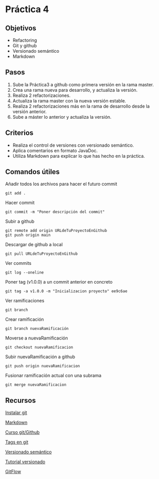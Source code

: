 # Práctica 4

## Objetivos

- Refactoring
- Git y github
- Versionado semántico
- Markdown

## Pasos

1.	Sube la Práctica3 a github como primera versión en la rama master.
2.	Crea una rama nueva para desarrollo, y actualiza la versión.
3.	Realiza 2 refactorizaciones.
4.	Actualiza la rama master con la nueva versión estable.
5.	Realiza 2 refactorizaciones más en la rama de desarrollo desde la versión anterior.
6.	Sube a máster lo anterior y actualiza la versión.

## Criterios 

- Realiza el control de versiones con versionado semántico.
-	Aplica comentarios en formato JavaDoc.
-	Utiliza Markdown para explicar lo que has hecho en la práctica.

## Comandos útiles

Añadir todos los archivos para hacer el futuro commit
~~~
git add .
~~~

Hacer commit
~~~
git commit -m "Poner descripción del commit"
~~~

Subir a github
~~~
git remote add origin URLdeTuProyectoEnGithub
git push origin main
~~~

Descargar de github a local
~~~
git pull URLdeTuProyectoEnGithub
~~~

Ver commits
~~~
git log --oneline
~~~

Poner tag (v1.0.0) a un commit anterior en concreto 
~~~
git tag -a v1.0.0 -m "Inicializacion proyecto" ee9c6ae
~~~

Ver ramificaciones
~~~
git branch
~~~

Crear ramificación
~~~
git branch nuevaRamificación
~~~

Moverse a nuevaRamificación
~~~
git checkout nuevaRamificacion
~~~

Subir nuevaRamificación a github
~~~
git push origin nuevaRamificacion
~~~

Fusionar ramificación actual con una subrama
~~~
git merge nuevaRamificacion
~~~


## Recursos

[Instalar git](https://git-scm.com/book/es/v2/Inicio---Sobre-el-Control-de-Versiones-Instalaci%C3%B3n-de-Git)

[Markdown](https://markdown.es/)

[Curso git/Github](https://www.youtube.com/watch?v=w2o_rH4b5tA&list=PLU8oAlHdN5BlyaPFiNQcV0xDqy0eR35aU&index=6)

[Tags en git](https://juncotic.com/tag-en-git/)

[Versionado semántico](https://semver.org/lang/es/)

[Tutorial versionado](https://www.youtube.com/watch?v=1B9iP611WUY&list=PLY1J8ju7Eq-TUBGmySQNivh2F1Yq0CgQj&index=18)

[GitFlow](https://www.youtube.com/watch?v=atYIzPIeeQk&list=PLY1J8ju7Eq-TUBGmySQNivh2F1Yq0CgQj&index=19)
